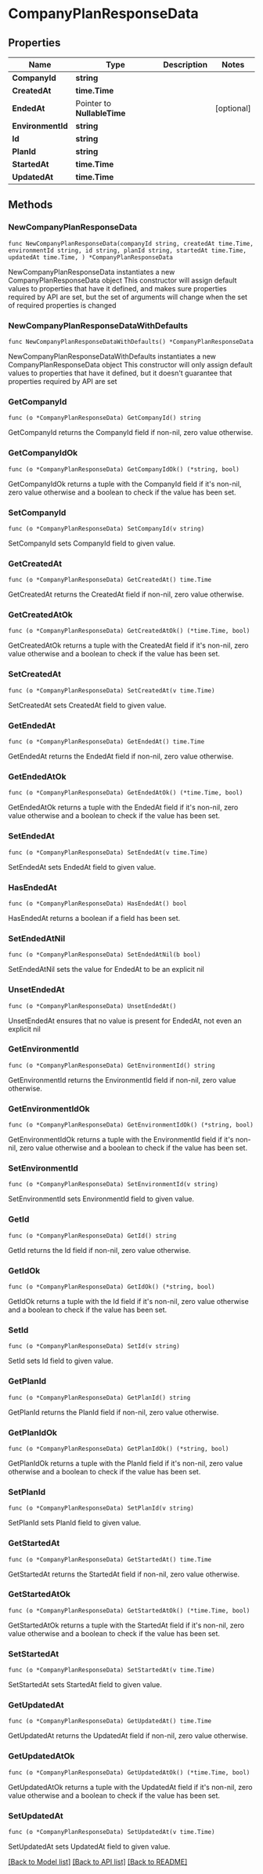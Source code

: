 # CompanyPlanResponseData

## Properties

Name | Type | Description | Notes
------------ | ------------- | ------------- | -------------
**CompanyId** | **string** |  | 
**CreatedAt** | **time.Time** |  | 
**EndedAt** | Pointer to **NullableTime** |  | [optional] 
**EnvironmentId** | **string** |  | 
**Id** | **string** |  | 
**PlanId** | **string** |  | 
**StartedAt** | **time.Time** |  | 
**UpdatedAt** | **time.Time** |  | 

## Methods

### NewCompanyPlanResponseData

`func NewCompanyPlanResponseData(companyId string, createdAt time.Time, environmentId string, id string, planId string, startedAt time.Time, updatedAt time.Time, ) *CompanyPlanResponseData`

NewCompanyPlanResponseData instantiates a new CompanyPlanResponseData object
This constructor will assign default values to properties that have it defined,
and makes sure properties required by API are set, but the set of arguments
will change when the set of required properties is changed

### NewCompanyPlanResponseDataWithDefaults

`func NewCompanyPlanResponseDataWithDefaults() *CompanyPlanResponseData`

NewCompanyPlanResponseDataWithDefaults instantiates a new CompanyPlanResponseData object
This constructor will only assign default values to properties that have it defined,
but it doesn't guarantee that properties required by API are set

### GetCompanyId

`func (o *CompanyPlanResponseData) GetCompanyId() string`

GetCompanyId returns the CompanyId field if non-nil, zero value otherwise.

### GetCompanyIdOk

`func (o *CompanyPlanResponseData) GetCompanyIdOk() (*string, bool)`

GetCompanyIdOk returns a tuple with the CompanyId field if it's non-nil, zero value otherwise
and a boolean to check if the value has been set.

### SetCompanyId

`func (o *CompanyPlanResponseData) SetCompanyId(v string)`

SetCompanyId sets CompanyId field to given value.


### GetCreatedAt

`func (o *CompanyPlanResponseData) GetCreatedAt() time.Time`

GetCreatedAt returns the CreatedAt field if non-nil, zero value otherwise.

### GetCreatedAtOk

`func (o *CompanyPlanResponseData) GetCreatedAtOk() (*time.Time, bool)`

GetCreatedAtOk returns a tuple with the CreatedAt field if it's non-nil, zero value otherwise
and a boolean to check if the value has been set.

### SetCreatedAt

`func (o *CompanyPlanResponseData) SetCreatedAt(v time.Time)`

SetCreatedAt sets CreatedAt field to given value.


### GetEndedAt

`func (o *CompanyPlanResponseData) GetEndedAt() time.Time`

GetEndedAt returns the EndedAt field if non-nil, zero value otherwise.

### GetEndedAtOk

`func (o *CompanyPlanResponseData) GetEndedAtOk() (*time.Time, bool)`

GetEndedAtOk returns a tuple with the EndedAt field if it's non-nil, zero value otherwise
and a boolean to check if the value has been set.

### SetEndedAt

`func (o *CompanyPlanResponseData) SetEndedAt(v time.Time)`

SetEndedAt sets EndedAt field to given value.

### HasEndedAt

`func (o *CompanyPlanResponseData) HasEndedAt() bool`

HasEndedAt returns a boolean if a field has been set.

### SetEndedAtNil

`func (o *CompanyPlanResponseData) SetEndedAtNil(b bool)`

 SetEndedAtNil sets the value for EndedAt to be an explicit nil

### UnsetEndedAt
`func (o *CompanyPlanResponseData) UnsetEndedAt()`

UnsetEndedAt ensures that no value is present for EndedAt, not even an explicit nil
### GetEnvironmentId

`func (o *CompanyPlanResponseData) GetEnvironmentId() string`

GetEnvironmentId returns the EnvironmentId field if non-nil, zero value otherwise.

### GetEnvironmentIdOk

`func (o *CompanyPlanResponseData) GetEnvironmentIdOk() (*string, bool)`

GetEnvironmentIdOk returns a tuple with the EnvironmentId field if it's non-nil, zero value otherwise
and a boolean to check if the value has been set.

### SetEnvironmentId

`func (o *CompanyPlanResponseData) SetEnvironmentId(v string)`

SetEnvironmentId sets EnvironmentId field to given value.


### GetId

`func (o *CompanyPlanResponseData) GetId() string`

GetId returns the Id field if non-nil, zero value otherwise.

### GetIdOk

`func (o *CompanyPlanResponseData) GetIdOk() (*string, bool)`

GetIdOk returns a tuple with the Id field if it's non-nil, zero value otherwise
and a boolean to check if the value has been set.

### SetId

`func (o *CompanyPlanResponseData) SetId(v string)`

SetId sets Id field to given value.


### GetPlanId

`func (o *CompanyPlanResponseData) GetPlanId() string`

GetPlanId returns the PlanId field if non-nil, zero value otherwise.

### GetPlanIdOk

`func (o *CompanyPlanResponseData) GetPlanIdOk() (*string, bool)`

GetPlanIdOk returns a tuple with the PlanId field if it's non-nil, zero value otherwise
and a boolean to check if the value has been set.

### SetPlanId

`func (o *CompanyPlanResponseData) SetPlanId(v string)`

SetPlanId sets PlanId field to given value.


### GetStartedAt

`func (o *CompanyPlanResponseData) GetStartedAt() time.Time`

GetStartedAt returns the StartedAt field if non-nil, zero value otherwise.

### GetStartedAtOk

`func (o *CompanyPlanResponseData) GetStartedAtOk() (*time.Time, bool)`

GetStartedAtOk returns a tuple with the StartedAt field if it's non-nil, zero value otherwise
and a boolean to check if the value has been set.

### SetStartedAt

`func (o *CompanyPlanResponseData) SetStartedAt(v time.Time)`

SetStartedAt sets StartedAt field to given value.


### GetUpdatedAt

`func (o *CompanyPlanResponseData) GetUpdatedAt() time.Time`

GetUpdatedAt returns the UpdatedAt field if non-nil, zero value otherwise.

### GetUpdatedAtOk

`func (o *CompanyPlanResponseData) GetUpdatedAtOk() (*time.Time, bool)`

GetUpdatedAtOk returns a tuple with the UpdatedAt field if it's non-nil, zero value otherwise
and a boolean to check if the value has been set.

### SetUpdatedAt

`func (o *CompanyPlanResponseData) SetUpdatedAt(v time.Time)`

SetUpdatedAt sets UpdatedAt field to given value.



[[Back to Model list]](../README.md#documentation-for-models) [[Back to API list]](../README.md#documentation-for-api-endpoints) [[Back to README]](../README.md)


